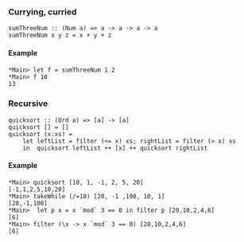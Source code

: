 ### Currying, curried
	sumThreeNum :: (Num a) => a -> a -> a -> a
	sumThreeNum x y z = x + y + z

#### Example
	*Main> let f = sumThreeNum 1 2
	*Main> f 10
	13

### Recursive
	quicksort :: (Ord a) => [a] -> [a]
	quicksort [] = []
	quicksort (x:xs) = 
		let leftList = filter (<= x) xs; rightList = filter (> x) xs
		in 	quicksort leftList ++ [x] ++ quicksort rightList

#### Example
	*Main> quicksort [10, 1, -1, 2, 5, 20]
	[-1,1,2,5,10,20]
	*Main> takeWhile (/=10) [20, -1 ,100, 10, 1]
	[20,-1,100]
	*Main>  let p x = x `mod` 3 == 0 in filter p [20,10,2,4,6]
	[6]
	*Main> filter (\x -> x `mod` 3 == 0) [20,10,2,4,6]
	[6]